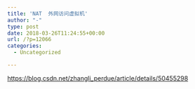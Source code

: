 ```yaml
---
title: 'NAT  外网访问虚拟机'
author: "-"
type: post
date: 2018-03-26T11:24:55+00:00
url: /?p=12066
categories:
  - Uncategorized

---
```

https://blog.csdn.net/zhangli_perdue/article/details/50455298